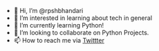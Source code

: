 - 👋 Hi, I’m @rpshbhandari
- 👀 I’m interested in learning about tech in general 
- 🌱 I’m currently learning Python!
- 💞️ I’m looking to collaborate on Python Projects.
- 📫 How to reach me via [Twittter](https://twitter.com/rupesh_bhandari)

<!---
rpshbhandari/rpshbhandari is a ✨ special ✨ repository because its `README.md` (this file) appears on your GitHub profile.
You can click the Preview link to take a look at your changes.
--->
